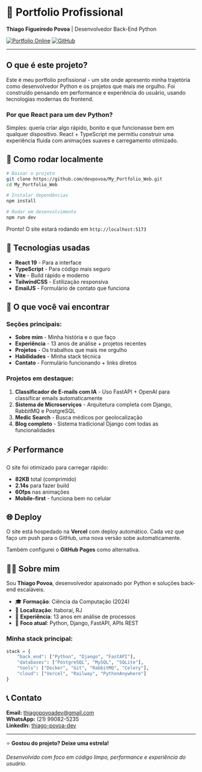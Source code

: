 # 💼 Portfolio Profissional

**Thiago Figueiredo Povoa** | Desenvolvedor Back-End Python

[![Portfolio Online](https://img.shields.io/badge/Ver%20Online-Portfolio-brightgreen?style=for-the-badge)](https://my-portfolio-web-devpovoa.vercel.app)
[![GitHub](https://img.shields.io/badge/GitHub-devpovoa-181717?style=for-the-badge&logo=github)](https://github.com/devpovoa)

---

## O que é este projeto?

Este é meu portfolio profissional - um site onde apresento minha trajetória como desenvolvedor Python e os projetos que mais me orgulho. Foi construído pensando em performance e experiência do usuário, usando tecnologias modernas do frontend.

### Por que React para um dev Python?

Simples: queria criar algo rápido, bonito e que funcionasse bem em qualquer dispositivo. React + TypeScript me permitiu construir uma experiência fluida com animações suaves e carregamento otimizado.

## 🚀 Como rodar localmente

```bash
# Baixar o projeto
git clone https://github.com/devpovoa/My_Portfolio_Web.git
cd My_Portfolio_Web

# Instalar dependências
npm install

# Rodar em desenvolvimento
npm run dev
```

Pronto! O site estará rodando em `http://localhost:5173`

## 🔧 Tecnologias usadas

- **React 19** - Para a interface
- **TypeScript** - Para código mais seguro
- **Vite** - Build rápido e moderno
- **TailwindCSS** - Estilização responsiva
- **EmailJS** - Formulário de contato que funciona

## 📱 O que você vai encontrar

### Seções principais:
- **Sobre mim** - Minha história e o que faço
- **Experiência** - 13 anos de análise + projetos recentes
- **Projetos** - Os trabalhos que mais me orgulho
- **Habilidades** - Minha stack técnica
- **Contato** - Formulário funcionando + links diretos

### Projetos em destaque:
1. **Classificador de E-mails com IA** - Uso FastAPI + OpenAI para classificar emails automaticamente
2. **Sistema de Microserviços** - Arquitetura completa com Django, RabbitMQ e PostgreSQL
3. **Medic Search** - Busca médicos por geolocalização
4. **Blog completo** - Sistema tradicional Django com todas as funcionalidades

## ⚡ Performance

O site foi otimizado para carregar rápido:
- **82KB** total (comprimido)
- **2.14s** para fazer build
- **60fps** nas animações
- **Mobile-first** - funciona bem no celular

## 🌐 Deploy

O site está hospedado na **Vercel** com deploy automático. Cada vez que faço um push para o GitHub, uma nova versão sobe automaticamente.

Também configurei o **GitHub Pages** como alternativa.

## 👨‍💻 Sobre mim

Sou **Thiago Povoa**, desenvolvedor apaixonado por Python e soluções back-end escaláveis.

- 🎓 **Formação**: Ciência da Computação (2024)
- 📍 **Localização**: Itaboraí, RJ  
- 💼 **Experiência**: 13 anos em análise de processos
- 🐍 **Foco atual**: Python, Django, FastAPI, APIs REST

### Minha stack principal:
```python
stack = {
    "back_end": ["Python", "Django", "FastAPI"],
    "databases": ["PostgreSQL", "MySQL", "SQLite"],  
    "tools": ["Docker", "Git", "RabbitMQ", "Celery"],
    "cloud": ["Vercel", "Railway", "PythonAnywhere"]
}
```

## 📞 Contato

**Email:** thiagopovoadev@gmail.com  
**WhatsApp:** (21) 99082-5235  
**LinkedIn:** [thiago-povoa-dev](https://linkedin.com/in/thiago-povoa-dev)

---

⭐ **Gostou do projeto? Deixe uma estrela!**

*Desenvolvido com foco em código limpo, performance e experiência do usuário.*
